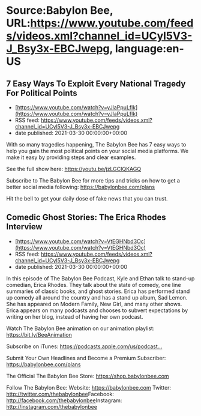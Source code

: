 # Source:Babylon Bee, URL:https://www.youtube.com/feeds/videos.xml?channel_id=UCyl5V3-J_Bsy3x-EBCJwepg, language:en-US

## 7 Easy Ways To Exploit Every National Tragedy For Political Points
 - [https://www.youtube.com/watch?v=yJlaPpuLflk](https://www.youtube.com/watch?v=yJlaPpuLflk)
 - RSS feed: https://www.youtube.com/feeds/videos.xml?channel_id=UCyl5V3-J_Bsy3x-EBCJwepg
 - date published: 2021-03-30 00:00:00+00:00

With so many tragedies happening, The Babylon Bee has 7 easy ways to help you gain the most political points on your social media platforms. We make it easy by providing steps and clear examples. 

See the full show here:
https://youtu.be/jzLGCIQKAGQ

Subscribe to The Babylon Bee for more tips and tricks on how to get a better social media following: https://babylonbee.com/plans

Hit the bell to get your daily dose of fake news that you can trust.

## Comedic Ghost Stories: The Erica Rhodes Interview
 - [https://www.youtube.com/watch?v=VtEGHNbd3Oc](https://www.youtube.com/watch?v=VtEGHNbd3Oc)
 - RSS feed: https://www.youtube.com/feeds/videos.xml?channel_id=UCyl5V3-J_Bsy3x-EBCJwepg
 - date published: 2021-03-30 00:00:00+00:00

In this episode of The Babylon Bee Podcast, Kyle and Ethan talk to stand-up comedian, Erica Rhodes. They talk about the state of comedy, one line summaries of classic books, and ghost stories. Erica has performed stand up comedy all around the country and has a stand up album, Sad Lemon. She has appeared on Modern Family, New Girl, and many other shows. Erica appears on many podcasts and chooses to subvert expectations by writing on her blog, instead of having her own podcast. 

Watch The Babylon Bee animation on our animation playlist: https://bit.ly/BeeAnimation​  

Subscribe on iTunes: https://podcasts.apple.com/us/podcast...​

Submit Your Own Headlines and Become a Premium Subscriber: https://babylonbee.com/plans​

The Official The Babylon Bee Store: https://shop.babylonbee.com​

Follow The Babylon Bee:
Website: https://babylonbee.com​
Twitter: http://twitter.com/thebabylonbee​
Facebook: http://facebook.com/thebabylonbee​
Instagram: http://instagram.com/thebabylonbee

